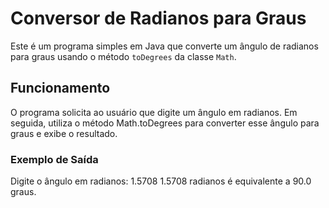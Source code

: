 # Conversor de Radianos para Graus

Este é um programa simples em Java que converte um ângulo de radianos para graus usando o método `toDegrees` da classe `Math`.

## Funcionamento

O programa solicita ao usuário que digite um ângulo em radianos. Em seguida, utiliza o método Math.toDegrees para converter esse ângulo para graus e exibe o resultado.

### Exemplo de Saída

Digite o ângulo em radianos: 1.5708
1.5708 radianos é equivalente a 90.0 graus.
